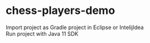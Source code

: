 # chess-players-demo
Import project as Gradle project in Eclipse or IntelijIdea <br>
Run project with Java 11 SDK
